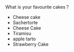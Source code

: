  What is your favourite cakes？
- Cheese cake
- Sachertorte
- Cheese Cake
- Tiramisu
- apple tarto
- Strawberry Cake
